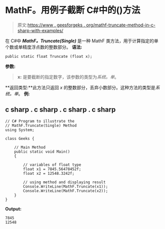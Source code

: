 # MathF。用例子截断 C#中的()方法

> 原文:[https://www . geesforgeks . org/mathf-truncate-method-in-c-sharp-with-examples/](https://www.geeksforgeeks.org/mathf-truncate-method-in-c-sharp-with-examples/)

在 C#中 ***MathF。Truncate(Single)*** 是一种 MathF 类方法，用于计算指定的单个数或单精度浮点数的整数部分。
**语法:**

```
public static float Truncate (float x);
```

**参数:**

> **x:** 是要截断的指定数字，该参数的类型为*系统。单*。

**返回类型:**此方法只返回 *x* 的整数部分，丢弃小数部分。这种方法的类型是*系统。单*。
**例:**

## c sharp . c sharp . c sharp . c sharp

```
// C# Program to illustrate the
// MathF.Truncate(Single) Method
using System;

class Geeks {

    // Main Method
    public static void Main()
    {

        // variables of float type
        float x1 = 7845.56478452f;
        float x2 = 12548.3242f;

        // using method and displaying result
        Console.WriteLine(MathF.Truncate(x1));
        Console.WriteLine(MathF.Truncate(x2));
    }
}
```

**Output:** 

```
7845
12548
```